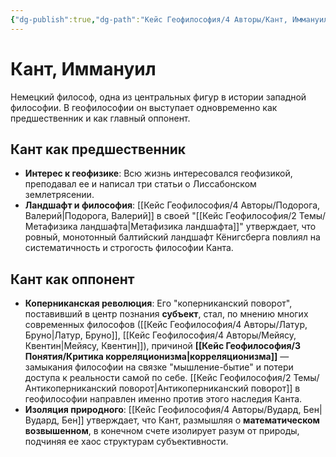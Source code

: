 ```yaml
---
{"dg-publish":true,"dg-path":"Кейс Геофилософия/4 Авторы/Кант, Иммануил","permalink":"/kejs-geofilosofiya/4-avtory/kant-immanuil/","dgShowLocalGraph":true}
---
```


# Кант, Иммануил

Немецкий философ, одна из центральных фигур в истории западной философии. В геофилософии он выступает одновременно как предшественник и как главный оппонент.

## Кант как предшественник
- **Интерес к геофизике**: Всю жизнь интересовался геофизикой, преподавал ее и написал три статьи о Лиссабонском землетрясении.
- **Ландшафт и философия**: [[Кейс Геофилософия/4 Авторы/Подорога, Валерий\|Подорога, Валерий]] в своей "[[Кейс Геофилософия/2 Темы/Метафизика ландшафта\|Метафизика ландшафта]]" утверждает, что ровный, монотонный балтийский ландшафт Кёнигсберга повлиял на систематичность и строгость философии Канта.

## Кант как оппонент
- **Коперниканская революция**: Его "коперниканский поворот", поставивший в центр познания **субъект**, стал, по мнению многих современных философов ([[Кейс Геофилософия/4 Авторы/Латур, Бруно\|Латур, Бруно]], [[Кейс Геофилософия/4 Авторы/Мейясу, Квентин\|Мейясу, Квентин]]), причиной **[[Кейс Геофилософия/3 Понятия/Критика корреляционизма\|корреляционизма]]** — замыкания философии на связке "мышление-бытие" и потери доступа к реальности самой по себе. [[Кейс Геофилософия/2 Темы/Антикоперниканский поворот\|Антикоперниканский поворот]] в геофилософии направлен именно против этого наследия Канта.
- **Изоляция природного**: [[Кейс Геофилософия/4 Авторы/Вудард, Бен\|Вудард, Бен]] утверждает, что Кант, размышляя о **математическом возвышенном**, в конечном счете изолирует разум от природы, подчиняя ее хаос структурам субъективности.